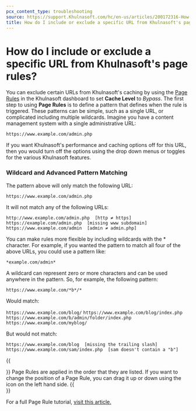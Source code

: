 ```yaml
---
pcx_content_type: troubleshooting
source: https://support.Khulnasoft.com/hc/en-us/articles/200172316-How-do-I-include-or-exclude-a-specific-URL-from-Khulnasoft-s-page-rules-
title: How do I include or exclude a specific URL from Khulnasoft's page rules
---
```


# How do I include or exclude a specific URL from Khulnasoft's page rules?



You can exclude certain URLs from Khulnasoft's caching by using the [Page Rules](http://dash.Khulnasoft.com/?to=/:account/:zone/rules) in the Khulnasoft dashboard to set **Cache Level** to _Bypass_. The first step to using **Page Rules** is to define a pattern that defines when the rule is triggered. These patterns can be simple, such as a single URL, or complicated including multiple wildcards. Imagine you have a content management system with a single administrative URL:

`https://www.example.com/admin.php`

If you want Khulnasoft's performance and caching options off for this URL, then you would turn off the options using the drop down menus or toggles for the various Khulnasoft features.

### Wildcard and Advanced Pattern Matching

The pattern above will only match the following URL:

`https://www.example.com/admin.php`

It will not match any of the following URLs:

`http://www.example.com/admin.php  [http ≠ https]` `https://example.com/admin.php  [missing www subdomain]` `https://www.example.com/admin  [admin ≠ admin.php]`

You can make rules more flexible by including wildcards with the \* character. For example, if you wanted the pattern to match all four of the above URLs, you could use a pattern like:

`*example.com/admin*`

A wildcard can represent zero or more characters and can be used anywhere in the pattern. So, for example, the following pattern:

`https://www.example.com/*b*/*`

Would match:

`https://www.example.com/blog/` `https://www.example.com/blog/index.php` `https://www.example.com/b/admin/folder/index.php` `https://www.example.com/myblog/`

But would not match:   

`https://www.example.com/blog  [missing the trailing slash]` `https://www.example.com/sam/index.php  [sam doesn't contain a "b"]`

{{<Aside type="note">}}
Page Rules are applied in the order that they are listed. If you want to
change the position of a Page Rule, you can drag it up or down using the
icon on the left hand side.
{{</Aside>}}

For a full Page Rule tutorial, [visit this article.](/support/page-rules/understanding-and-configuring-cloudflare-page-rules-page-rules-tutorial/)
